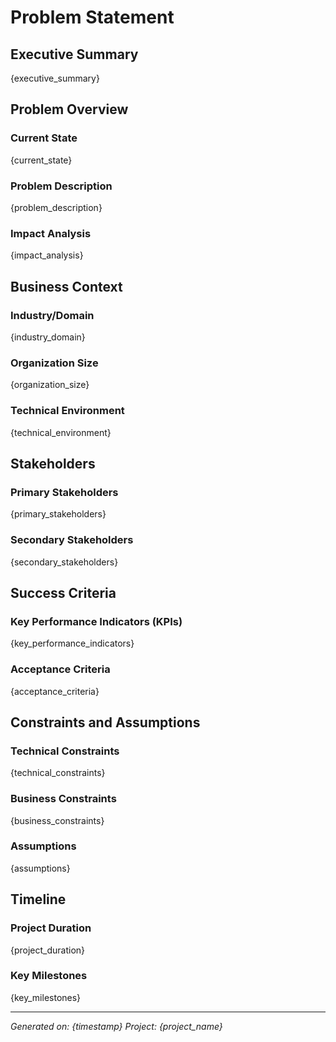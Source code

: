 # Problem Statement

## Executive Summary
{executive_summary}

## Problem Overview

### Current State
{current_state}

### Problem Description
{problem_description}

### Impact Analysis
{impact_analysis}

## Business Context

### Industry/Domain
{industry_domain}

### Organization Size
{organization_size}

### Technical Environment
{technical_environment}

## Stakeholders

### Primary Stakeholders
{primary_stakeholders}

### Secondary Stakeholders
{secondary_stakeholders}

## Success Criteria

### Key Performance Indicators (KPIs)
{key_performance_indicators}

### Acceptance Criteria
{acceptance_criteria}

## Constraints and Assumptions

### Technical Constraints
{technical_constraints}

### Business Constraints
{business_constraints}

### Assumptions
{assumptions}

## Timeline

### Project Duration
{project_duration}

### Key Milestones
{key_milestones}

---
*Generated on: {timestamp}*
*Project: {project_name}*

